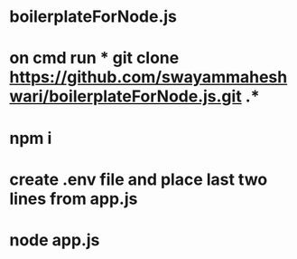 # boilerplateForNode.js

# on cmd run * git clone https://github.com/swayammaheshwari/boilerplateForNode.js.git .*
# npm i
# create .env file and place last two lines from app.js
# node app.js
